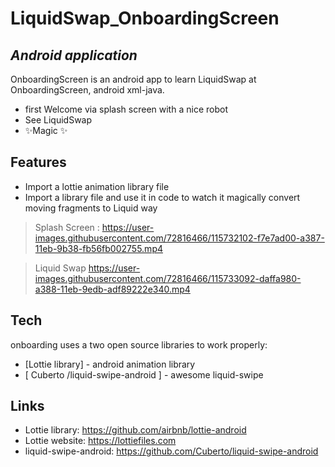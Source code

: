 # LiquidSwap_OnboardingScreen
## _Android application_

OnboardingScreen is an android app to learn LiquidSwap at OnboardingScreen,
android xml-java.

- first Welcome via splash screen with a nice robot
- See LiquidSwap
- ✨Magic ✨

## Features

- Import a lottie animation library file 
- Import a library file and use it in code to watch it magically convert moving fragments to Liquid way 

> Splash Screen : 
https://user-images.githubusercontent.com/72816466/115732102-f7e7ad00-a387-11eb-9b38-fb56fb002755.mp4

> Liquid Swap
https://user-images.githubusercontent.com/72816466/115733092-daffa980-a388-11eb-9edb-adf89222e340.mp4

## Tech

onboarding uses a two open source libraries to work properly:
- [Lottie library] - android animation library
- [ Cuberto /liquid-swipe-android ] - awesome liquid-swipe


## Links

- Lottie library: https://github.com/airbnb/lottie-android​
- Lottie website: https://lottiefiles.com
- liquid-swipe-android: https://github.com/Cuberto/liquid-swipe-android
